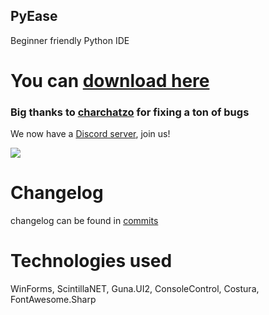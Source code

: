 ## PyEase

Beginner friendly Python IDE

# You can [download here](https://github.com/CodeDiseaseDev/PyEase/releases)
### Big thanks to [charchatzo](https://github.com/charchatzo) for fixing a ton of bugs

We now have a [Discord server](https://discord.gg/4HTgUrzD), join us!

![](https://media.discordapp.net/attachments/879585329873571850/883601079353376808/unknown.png)

# Changelog

changelog can be found in [commits](https://github.com/CodeDiseaseDev/PyEase/commits/master)

# Technologies used

WinForms, ScintillaNET, Guna.UI2, ConsoleControl, Costura, FontAwesome.Sharp
